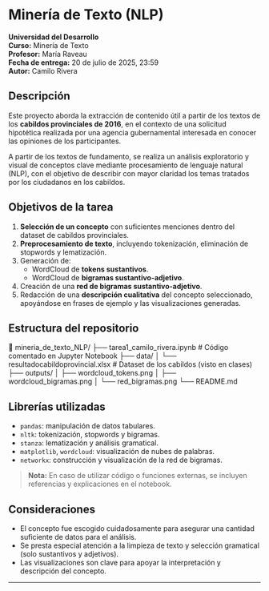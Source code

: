 # Minería de Texto (NLP)

**Universidad del Desarrollo**  
**Curso:** Minería de Texto  
**Profesor:** María Raveau  
**Fecha de entrega:** 20 de julio de 2025, 23:59  
**Autor:** Camilo Rivera  

## Descripción

Este proyecto aborda la extracción de contenido útil a partir de los textos de los **cabildos provinciales de 2016**, en el contexto de una solicitud hipotética realizada por una agencia gubernamental interesada en conocer las opiniones de los participantes.

A partir de los textos de fundamento, se realiza un análisis exploratorio y visual de conceptos clave mediante procesamiento de lenguaje natural (NLP), con el objetivo de describir con mayor claridad los temas tratados por los ciudadanos en los cabildos.

## Objetivos de la tarea

1. **Selección de un concepto** con suficientes menciones dentro del dataset de cabildos provinciales.
2. **Preprocesamiento de texto**, incluyendo tokenización, eliminación de stopwords y lematización.
3. Generación de:
   - WordCloud de **tokens sustantivos**.
   - WordCloud de **bigramas sustantivo-adjetivo**.
4. Creación de una **red de bigramas sustantivo-adjetivo**.
5. Redacción de una **descripción cualitativa** del concepto seleccionado, apoyándose en frases de ejemplo y las visualizaciones generadas.

## Estructura del repositorio

📁 mineria_de_texto_NLP/
├── tarea1_camilo_rivera.ipynb # Código comentado en Jupyter Notebook
├── data/
│ └── resultadocabildoprovincial.xlsx # Dataset de los cabildos (visto en clases)
├── outputs/
│ ├── wordcloud_tokens.png
│ ├── wordcloud_bigramas.png
│ └── red_bigramas.png
└── README.md


## Librerías utilizadas

- `pandas`: manipulación de datos tabulares.
- `nltk`: tokenización, stopwords y bigramas.
- `stanza`: lematización y análisis gramatical.
- `matplotlib`, `wordcloud`: visualización de nubes de palabras.
- `networkx`: construcción y visualización de la red de bigramas.

> **Nota:** En caso de utilizar código o funciones externas, se incluyen referencias y explicaciones en el notebook.

## Consideraciones

- El concepto fue escogido cuidadosamente para asegurar una cantidad suficiente de datos para el análisis.
- Se presta especial atención a la limpieza de texto y selección gramatical (solo sustantivos y adjetivos).
- Las visualizaciones son clave para apoyar la interpretación y descripción del concepto.

---

